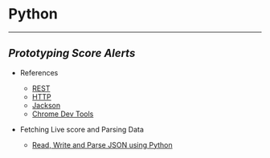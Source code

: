 # Python
---
## _Prototyping Score Alerts_

+ References
  * [REST](https://learn.crio.do/home/me/ME_REST.d)
  * [HTTP](https://learn.crio.do/home/me/ME_HTTP.md)
  * [Jackson](https://pypi.org/project/JackSON/.md)
  * [Chrome Dev Tools](https://www.bitdegree.org/learn/chrome-developer-tools)
 
 + Fetching Live score and Parsing Data
   * [Read, Write and Parse JSON using Python](https://www.geeksforgeeks.org/read-write-and-parse-json-using-python/)
